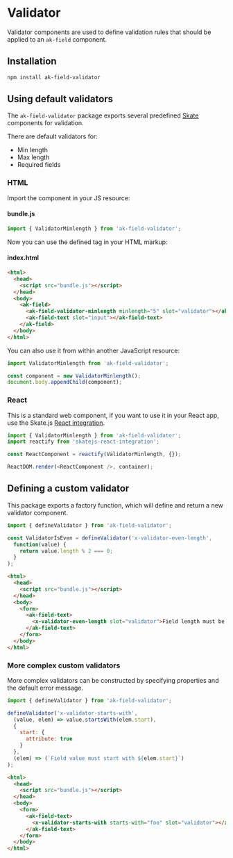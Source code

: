 # Validator

Validator components are used to define validation rules that should be applied to an `ak-field` component.

## Installation

```sh
npm install ak-field-validator
```

## Using default validators

The `ak-field-validator` package exports several predefined [Skate](https://github.com/skatejs/skatejs) components for validation.

There are default validators for:

* Min length
* Max length
* Required fields

### HTML

Import the component in your JS resource:

#### bundle.js

```js
import { ValidatorMinlength } from 'ak-field-validator';
```

Now you can use the defined tag in your HTML markup:

#### index.html

```html
<html>
  <head>
    <script src="bundle.js"></script>
  </head>
  <body>
    <ak-field>
      <ak-field-validator-minlength minlength="5" slot="validator"></ak-field-validator-minlength>
      <ak-field-text slot="input"></ak-field-text>
    </ak-field>
  </body>
</html>
```

You can also use it from within another JavaScript resource:

```js
import ValidatorMinlength from 'ak-field-validator';

const component = new ValidatorMinlength();
document.body.appendChild(component);
```

### React

This is a standard web component, if you want to use it in your React app, use the Skate.js [React integration](https://github.com/webcomponents/react-integration).

```js
import { ValidatorMinlength } from 'ak-field-validator';
import reactify from 'skatejs-react-integration';

const ReactComponent = reactify(ValidatorMinlength, {});

ReactDOM.render(<ReactComponent />, container);
```

## Defining a custom validator

This package exports a factory function, which will define and return a new validator component.

```js
import { defineValidator } from 'ak-field-validator';

const ValidatorIsEven = defineValidator('x-validator-even-length',
  function(value) {
    return value.length % 2 === 0;
  }
);
```

```html
<html>
  <head>
    <script src="bundle.js"></script>
  </head>
  <body>
    <form>
      <ak-field-text>
        <x-validator-even-length slot="validator">Field length must be even</x-validator-even-length>
      </ak-field-text>
    </form>
  </body>
</html>
```

### More complex custom validators

More complex validators can be constructed by specifying properties and the default error message.

```js
import { defineValidator } from 'ak-field-validator';

defineValidator('x-validator-starts-with',
  (value, elem) => value.startsWith(elem.start),
  {
    start: {
      attribute: true
    }
  },
  (elem) => (`Field value must start with ${elem.start}`)
);
```

```html
<html>
  <head>
    <script src="bundle.js"></script>
  </head>
  <body>
    <form>
      <ak-field-text>
        <x-validator-starts-with starts-with="foo" slot="validator"></x-validator-starts-with>
      </ak-field-text>
    </form>
  </body>
</html>
```
